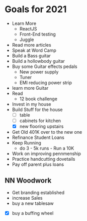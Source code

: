 # Goals for 2021
- Learn More
  - ReactJS
  - Front-End testing
  - Juggle
- Read more articles
- Speak at Word Camp
- Build a Bass guitar
- Build a hollowbody guitar
- Buy some Guitar effects pedals
  - New power supply
  - Tuner
  - EMI reducing power strip
- learn more Guitar
- Read
  - 12 book challenge
- Invest in my house
- Build Stuff for the house
  - [ ] table
  - [ ] cabinets for kitchen
  - [x] new flooring upstairs
- Get Old 401K over to the new one
- Refinance Student Loans
- Keep Running
  - do 3 - 5k runs
		- Run a 10K
- Work on improving pennmenship
- Practice handcutting dovetails
- Pay off parent plus loans

## NN Woodwork
- Get branding established
- increase Sales
- buy a new tablesaw
- [x] buy a buffing wheel
